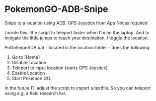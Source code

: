 # PokemonGO-ADB-Snipe
Snipe to a location using ADB.
GPS Joystick from App Ninjas required

I wrote this little script to teleport faster when I'm on the laptop.
And to mitigate the little jumps to reach your destination, I toggle the location.

PoGoSnipeADB.bat - located in the location folder - does the following:
1. Go to [Home] 
2. Disable Location
3. Teleport to input location (starts GPS Joystick)
4. Enable Location
5. Start Pokemon GO.

In the future I'll adjust the script to import a textfile.
So you can teleport using e.g. a field research list.
